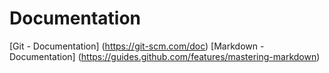 # Documentation
[Git - Documentation] (https://git-scm.com/doc)
[Markdown - Documentation] (https://guides.github.com/features/mastering-markdown)
